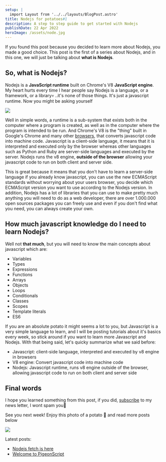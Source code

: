 ```yaml
---
setup: |
  import Layout from '../../layouts/BlogPost.astro'
title: Nodejs for potatoes#1
description: A step to step guide to get started with Nodejs
publishDate: 22 Apr 2022
heroImage: /assets/node.jpg
---
```

If you found this post because you decided to learn more about Nodejs, you made a good choice. This post is the first of a series about Nodejs, and in this one, we will just be talking about **what is Nodejs**.

## So, what is Nodejs?
Nodejs is a **JavaScript runtime** built on Chrome's V8 **JavaScript engine**. My heart hurts every time I hear people say Nodejs is a language, or a framework, or a library💀 ..it's none of those things. It's just a javascript runtime. Now you might be asking yourself

![](../../../assets/nodejsmeme1.gif)

Well in simple words, a runtime is a sub-system that exists both in the computer where a program is created, as well as in the computer where the program is intended to be run. And Chrome's V8 is the "thing" built in Google's Chrome and many other [browsers](https://en.wikipedia.org/wiki/V8_(JavaScript_engine)#:~:text=V8%20is%20used%20in%20the,Opera%2C%20Vivaldi%20and%20Microsoft%20Edge.), that converts javascript code into machine code. Javascript is a client-side language, it means that it is interpreted and executed only by the browser whereas other languages such as Python and Ruby are server-side languages and executed by the server. Nodejs runs the v8 engine, **outside of the browser** allowing your javascript code to run on both client and server side.

This is great because it means that you don't have to learn a server-side language if you already know javascript, you can use the new ECMAScript standards without worrying about your users browser, you decide which ECMAScript version you want to use according to the Nodejs version. In addition, Nodejs has a lot of libraries that you can use to make pretty much anything you will need to do as a web developer, there are over 1.000.000 open sources packages you can freely use and even if you don't find what you need, you can always create your own.

## How much javascript knowledge do I need to learn Nodejs?
Well not **that much**, but you will need to know the main concepts about javascript which are:
- Variables
- Types
- Expressions
- Functions
- Arrays
- Objects
- Loops
- Conditionals
- Classes
- Scopes
- Template literals
- ES6

If you are an absolute potato it might seems a lot to you, but Javascript is a very simple language to learn, and I will be posting tutorials about it's basics every week, so stick around if you want to learn more Javascript and Nodejs. With that being said, let's quicky summarize what we said before:

- Javascript: client-side language, interpreted and executed by v8 engine in browsers 
- V8 engine: Convert javascript code into machine code
- Nodejs: Javascript runtime, runs v8 engine outside of the browser, allowing javascript code to run on both client and server side

## Final words
I hope you learned something from this post, if you did, [subscribe](/subscribe) to my news letter, I wont spam you🙂

See you next week! Enjoy this photo of a potato 🥔 and read more posts below

![](../../../assets/potatomeme.jpg)

Latest posts:
- [Nodejs fetch is here](/posts/node-fetch-is-here)
- [Welcome to PigeonScript](/posts/welcome-to-pigeonscript)